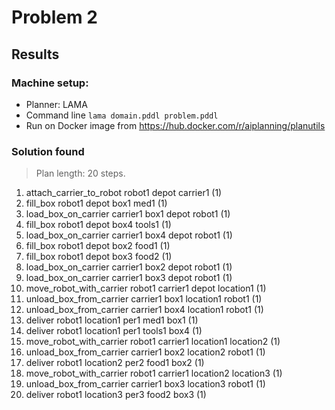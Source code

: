 # Problem 2
## Results

### Machine setup:
- Planner: LAMA
- Command line ``lama domain.pddl problem.pddl``
- Run on Docker image from https://hub.docker.com/r/aiplanning/planutils

### Solution found 

> Plan length: 20 steps.

1. attach_carrier_to_robot robot1 depot carrier1 (1)
2. fill_box robot1 depot box1 med1 (1)
3. load_box_on_carrier carrier1 box1 depot robot1 (1)
4. fill_box robot1 depot box4 tools1 (1)
5. load_box_on_carrier carrier1 box4 depot robot1 (1)
6. fill_box robot1 depot box2 food1 (1)
7. fill_box robot1 depot box3 food2 (1)
8. load_box_on_carrier carrier1 box2 depot robot1 (1)
9. load_box_on_carrier carrier1 box3 depot robot1 (1)
10. move_robot_with_carrier robot1 carrier1 depot location1 (1)
11. unload_box_from_carrier carrier1 box1 location1 robot1 (1)
12. unload_box_from_carrier carrier1 box4 location1 robot1 (1)
13. deliver robot1 location1 per1 med1 box1 (1)
14. deliver robot1 location1 per1 tools1 box4 (1)
15. move_robot_with_carrier robot1 carrier1 location1 location2 (1)
16. unload_box_from_carrier carrier1 box2 location2 robot1 (1)
17. deliver robot1 location2 per2 food1 box2 (1)
18. move_robot_with_carrier robot1 carrier1 location2 location3 (1)
19. unload_box_from_carrier carrier1 box3 location3 robot1 (1)
20. deliver robot1 location3 per3 food2 box3 (1)